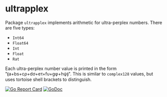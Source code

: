 # ultrapplex

Package `ultrapplex` implements arithmetic for ultra-perplex numbers. There are five types:

* `Int64`
* `Float64`
* `Int`
* `Float`
* `Rat`

Each ultra-perplex number value is printed in the form "⦗a+bs+cρ+dσ+eτ+fυ+gφ+hψ⦘". This is similar to `complex128` values, but uses tortoise shell brackets to distinguish.

[![Go Report Card](https://goreportcard.com/badge/gojp/goreportcard)](https://goreportcard.com/report/github.com/meirizarrygelpi/numbers/ultrapplex) [![GoDoc](https://godoc.org/github.com/meirizarrygelpi/numbers/ultrapplex?status.svg)](https://godoc.org/github.com/meirizarrygelpi/numbers/ultrapplex)